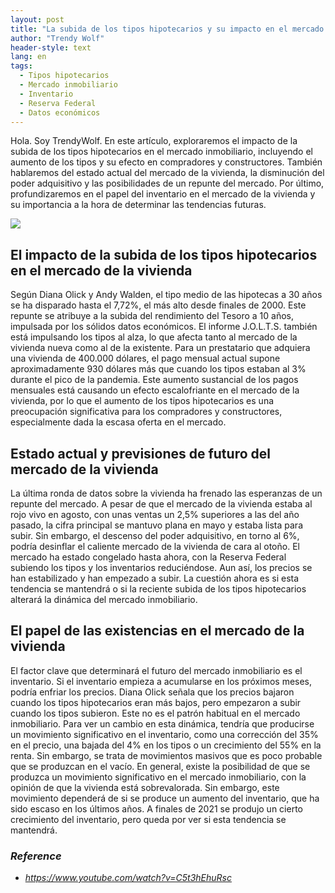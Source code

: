 ```yaml
---
layout: post
title: "La subida de los tipos hipotecarios y su impacto en el mercado de la vivienda"
author: "Trendy Wolf"
header-style: text
lang: en
tags:
  - Tipos hipotecarios
  - Mercado inmobiliario
  - Inventario
  - Reserva Federal
  - Datos económicos
---
```


Hola. Soy TrendyWolf. En este artículo, exploraremos el impacto de la subida de los tipos hipotecarios en el mercado inmobiliario, incluyendo el aumento de los tipos y su efecto en compradores y constructores. También hablaremos del estado actual del mercado de la vivienda, la disminución del poder adquisitivo y las posibilidades de un repunte del mercado. Por último, profundizaremos en el papel del inventario en el mercado de la vivienda y su importancia a la hora de determinar las tendencias futuras.

<img
    src="https://i.ytimg.com/vi/C5t3hEhuRsc/hqdefault.jpg"
/>


## El impacto de la subida de los tipos hipotecarios en el mercado de la vivienda
Según Diana Olick y Andy Walden, el tipo medio de las hipotecas a 30 años se ha disparado hasta el 7,72%, el más alto desde finales de 2000. Este repunte se atribuye a la subida del rendimiento del Tesoro a 10 años, impulsada por los sólidos datos económicos. El informe J.O.L.T.S. también está impulsando los tipos al alza, lo que afecta tanto al mercado de la vivienda nueva como al de la existente. Para un prestatario que adquiera una vivienda de 400.000 dólares, el pago mensual actual supone aproximadamente 930 dólares más que cuando los tipos estaban al 3% durante el pico de la pandemia. Este aumento sustancial de los pagos mensuales está causando un efecto escalofriante en el mercado de la vivienda, por lo que el aumento de los tipos hipotecarios es una preocupación significativa para los compradores y constructores, especialmente dada la escasa oferta en el mercado.

## Estado actual y previsiones de futuro del mercado de la vivienda
La última ronda de datos sobre la vivienda ha frenado las esperanzas de un repunte del mercado. A pesar de que el mercado de la vivienda estaba al rojo vivo en agosto, con unas ventas un 2,5% superiores a las del año pasado, la cifra principal se mantuvo plana en mayo y estaba lista para subir. Sin embargo, el descenso del poder adquisitivo, en torno al 6%, podría desinflar el caliente mercado de la vivienda de cara al otoño. El mercado ha estado congelado hasta ahora, con la Reserva Federal subiendo los tipos y los inventarios reduciéndose. Aun así, los precios se han estabilizado y han empezado a subir. La cuestión ahora es si esta tendencia se mantendrá o si la reciente subida de los tipos hipotecarios alterará la dinámica del mercado inmobiliario.

## El papel de las existencias en el mercado de la vivienda
El factor clave que determinará el futuro del mercado inmobiliario es el inventario. Si el inventario empieza a acumularse en los próximos meses, podría enfriar los precios. Diana Olick señala que los precios bajaron cuando los tipos hipotecarios eran más bajos, pero empezaron a subir cuando los tipos subieron. Este no es el patrón habitual en el mercado inmobiliario. Para ver un cambio en esta dinámica, tendría que producirse un movimiento significativo en el inventario, como una corrección del 35% en el precio, una bajada del 4% en los tipos o un crecimiento del 55% en la renta. Sin embargo, se trata de movimientos masivos que es poco probable que se produzcan en el vacío. En general, existe la posibilidad de que se produzca un movimiento significativo en el mercado inmobiliario, con la opinión de que la vivienda está sobrevalorada. Sin embargo, este movimiento dependerá de si se produce un aumento del inventario, que ha sido escaso en los últimos años. A finales de 2021 se produjo un cierto crecimiento del inventario, pero queda por ver si esta tendencia se mantendrá.


### _Reference_
- _https://www.youtube.com/watch?v=C5t3hEhuRsc_

